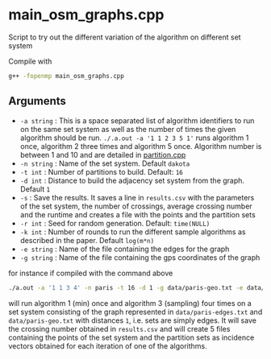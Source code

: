 # main_osm_graphs.cpp

Script to try out the different variation of the algorithm on different set system

Compile with

```bash
g++ -fopenmp main_osm_graphs.cpp
```

## Arguments

- `-a string` : This is a space separated list of algorithm identifiers to run on the same set system as well as the number of times the given algorithm should be run.
`./.a.out -a '1 1 2 3 5 1'` runs algorithm 1 once, algorithm 2 three times and algorithm 5 once. Algorithm number is between 1 and 10 and are detailed in [partition.cpp](./partition.md)
- `-n string` : Name of the set system. Default `dakota`
- `-t int` : Number of partitions to build. Default: `16`
- `-d int` : Distance to build the adjacency set system from the graph. Default `1`
- `-s` : Save the results. It saves a line in `results.csv` with the parameters of the set system, the number of crossings, average crossing number and the runtime and creates a file with the points and the partition sets
- `-r int` : Seed for random generation. Default: `time(NULL)`
- `-k int` : Number of rounds to run the different sample algorithms as described in the paper. Default `log(m*n)`
- `-e string` : Name of the file containing the edges for the graph
- `-g string` : Name of the file containing the gps coordinates of the graph

for instance if compiled with the command above

```bash
./a.out -a '1 1 3 4' -n paris -t 16 -d 1 -g data/paris-geo.txt -e data/paris-edges.txt -s
```

will run algorithm 1 (min) once and algorithm 3 (sampling) four times on a set system consisting of the graph represented in `data/paris-edges.txt` and `data/paris-geo.txt` with distances `1`, i.e. sets are simply edges. It will save the crossing number obtained in `results.csv` and will create 5 files containing the points of the set system and the partition sets as incidence vectors obtained for each iteration of one of the algorithms.